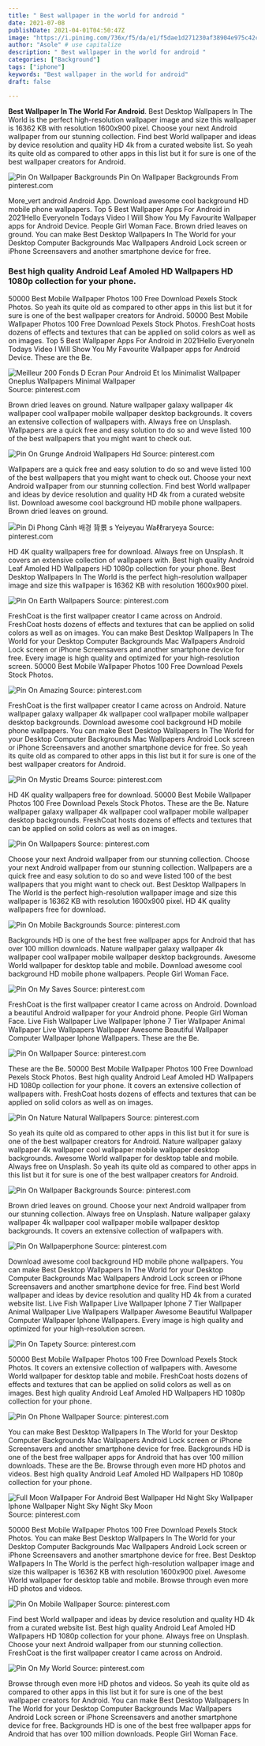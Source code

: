 ```yaml
---
title: " Best wallpaper in the world for android "
date: 2021-07-08
publishDate: 2021-04-01T04:50:47Z
image: "https://i.pinimg.com/736x/f5/da/e1/f5dae1d271230af38904e975c42cc1b8.jpg"
author: "Asole" # use capitalize
description: " Best wallpaper in the world for android "
categories: ["Background"]
tags: ["iphone"]
keywords: "Best wallpaper in the world for android"
draft: false

---
```



**Best Wallpaper In The World For Android**. Best Desktop Wallpapers In The World is the perfect high-resolution wallpaper image and size this wallpaper is 16362 KB with resolution 1600x900 pixel. Choose your next Android wallpaper from our stunning collection. Find best World wallpaper and ideas by device resolution and quality HD 4k from a curated website list. So yeah its quite old as compared to other apps in this list but it for sure is one of the best wallpaper creators for Android.

![Pin On Wallpaper Backgrounds](https://i.pinimg.com/originals/79/3c/8a/793c8a6bcf07457129706f57062ab456.jpg "Pin On Wallpaper Backgrounds")
Pin On Wallpaper Backgrounds From pinterest.com


More_vert android Android App. Download awesome cool background HD mobile phone wallpapers. Top 5 Best Wallpaper Apps For Android in 2021Hello EveryoneIn Todays Video I Will Show You My Favourite Wallpaper apps for Android Device. People Girl Woman Face. Brown dried leaves on ground. You can make Best Desktop Wallpapers In The World for your Desktop Computer Backgrounds Mac Wallpapers Android Lock screen or iPhone Screensavers and another smartphone device for free.

### Best high quality Android Leaf Amoled HD Wallpapers HD 1080p collection for your phone.

50000 Best Mobile Wallpaper Photos 100 Free Download Pexels Stock Photos. So yeah its quite old as compared to other apps in this list but it for sure is one of the best wallpaper creators for Android. 50000 Best Mobile Wallpaper Photos 100 Free Download Pexels Stock Photos. FreshCoat hosts dozens of effects and textures that can be applied on solid colors as well as on images. Top 5 Best Wallpaper Apps For Android in 2021Hello EveryoneIn Todays Video I Will Show You My Favourite Wallpaper apps for Android Device. These are the Be.


![Meilleur 200 Fonds D Ecran Pour Android Et Ios Minimalist Wallpaper Oneplus Wallpapers Minimal Wallpaper](https://i.pinimg.com/564x/ef/d8/ce/efd8cec8a75e9fc396e9ab626ae9dbca.jpg "Meilleur 200 Fonds D Ecran Pour Android Et Ios Minimalist Wallpaper Oneplus Wallpapers Minimal Wallpaper")
Source: pinterest.com

Brown dried leaves on ground. Nature wallpaper galaxy wallpaper 4k wallpaper cool wallpaper mobile wallpaper desktop backgrounds. It covers an extensive collection of wallpapers with. Always free on Unsplash. Wallpapers are a quick free and easy solution to do so and weve listed 100 of the best wallpapers that you might want to check out.

![Pin On Grunge Android Wallpapers Hd](https://i.pinimg.com/originals/25/d5/e2/25d5e2d390ee87b1fea2b2746eb41a47.jpg "Pin On Grunge Android Wallpapers Hd")
Source: pinterest.com

Wallpapers are a quick free and easy solution to do so and weve listed 100 of the best wallpapers that you might want to check out. Choose your next Android wallpaper from our stunning collection. Find best World wallpaper and ideas by device resolution and quality HD 4k from a curated website list. Download awesome cool background HD mobile phone wallpapers. Brown dried leaves on ground.

![Pin Di Phong Cảnh 배경 背景 ѕ Yeiyeyau Waℓℓraryeya](https://i.pinimg.com/originals/d3/5a/23/d35a2397ca7a473f47f434262c96f2f2.jpg "Pin Di Phong Cảnh 배경 背景 ѕ Yeiyeyau Waℓℓraryeya")
Source: pinterest.com

HD 4K quality wallpapers free for download. Always free on Unsplash. It covers an extensive collection of wallpapers with. Best high quality Android Leaf Amoled HD Wallpapers HD 1080p collection for your phone. Best Desktop Wallpapers In The World is the perfect high-resolution wallpaper image and size this wallpaper is 16362 KB with resolution 1600x900 pixel.

![Pin On Earth Wallpapers](https://i.pinimg.com/originals/5c/60/3a/5c603a93a6fef02c3e1a29b91609228d.jpg "Pin On Earth Wallpapers")
Source: pinterest.com

FreshCoat is the first wallpaper creator I came across on Android. FreshCoat hosts dozens of effects and textures that can be applied on solid colors as well as on images. You can make Best Desktop Wallpapers In The World for your Desktop Computer Backgrounds Mac Wallpapers Android Lock screen or iPhone Screensavers and another smartphone device for free. Every image is high quality and optimized for your high-resolution screen. 50000 Best Mobile Wallpaper Photos 100 Free Download Pexels Stock Photos.

![Pin On Amazing](https://i.pinimg.com/originals/64/04/ba/6404ba5180c4f0ac54c32da7e09a0d42.jpg "Pin On Amazing")
Source: pinterest.com

FreshCoat is the first wallpaper creator I came across on Android. Nature wallpaper galaxy wallpaper 4k wallpaper cool wallpaper mobile wallpaper desktop backgrounds. Download awesome cool background HD mobile phone wallpapers. You can make Best Desktop Wallpapers In The World for your Desktop Computer Backgrounds Mac Wallpapers Android Lock screen or iPhone Screensavers and another smartphone device for free. So yeah its quite old as compared to other apps in this list but it for sure is one of the best wallpaper creators for Android.

![Pin On Mystic Dreams](https://i.pinimg.com/originals/9b/89/a7/9b89a7e84057fed70e4a87c1ab2d0074.jpg "Pin On Mystic Dreams")
Source: pinterest.com

HD 4K quality wallpapers free for download. 50000 Best Mobile Wallpaper Photos 100 Free Download Pexels Stock Photos. These are the Be. Nature wallpaper galaxy wallpaper 4k wallpaper cool wallpaper mobile wallpaper desktop backgrounds. FreshCoat hosts dozens of effects and textures that can be applied on solid colors as well as on images.

![Pin On Wallpapers](https://i.pinimg.com/736x/dd/20/3e/dd203ee94176c78b0a73acab8487f928.jpg "Pin On Wallpapers")
Source: pinterest.com

Choose your next Android wallpaper from our stunning collection. Choose your next Android wallpaper from our stunning collection. Wallpapers are a quick free and easy solution to do so and weve listed 100 of the best wallpapers that you might want to check out. Best Desktop Wallpapers In The World is the perfect high-resolution wallpaper image and size this wallpaper is 16362 KB with resolution 1600x900 pixel. HD 4K quality wallpapers free for download.

![Pin On Mobile Backgrounds](https://i.pinimg.com/originals/c7/b8/db/c7b8db7b8ad09222bf67649406d12af9.jpg "Pin On Mobile Backgrounds")
Source: pinterest.com

Backgrounds HD is one of the best free wallpaper apps for Android that has over 100 million downloads. Nature wallpaper galaxy wallpaper 4k wallpaper cool wallpaper mobile wallpaper desktop backgrounds. Awesome World wallpaper for desktop table and mobile. Download awesome cool background HD mobile phone wallpapers. People Girl Woman Face.

![Pin On My Saves](https://i.pinimg.com/originals/38/8e/4c/388e4c66eacb28cc394516a354437154.png "Pin On My Saves")
Source: pinterest.com

FreshCoat is the first wallpaper creator I came across on Android. Download a beautiful Android wallpaper for your Android phone. People Girl Woman Face. Live Fish Wallpaper Live Wallpaper Iphone 7 Tier Wallpaper Animal Wallpaper Live Wallpapers Wallpaper Awesome Beautiful Wallpaper Computer Wallpaper Iphone Wallpapers. These are the Be.

![Pin On Wallpaper](https://i.pinimg.com/originals/91/b9/a3/91b9a32462f1cc8682e0b0bd03288a7b.jpg "Pin On Wallpaper")
Source: pinterest.com

These are the Be. 50000 Best Mobile Wallpaper Photos 100 Free Download Pexels Stock Photos. Best high quality Android Leaf Amoled HD Wallpapers HD 1080p collection for your phone. It covers an extensive collection of wallpapers with. FreshCoat hosts dozens of effects and textures that can be applied on solid colors as well as on images.

![Pin On Nature Natural Wallpapers](https://i.pinimg.com/originals/79/5d/29/795d29882f6fddaf135b582d4d105d48.jpg "Pin On Nature Natural Wallpapers")
Source: pinterest.com

So yeah its quite old as compared to other apps in this list but it for sure is one of the best wallpaper creators for Android. Nature wallpaper galaxy wallpaper 4k wallpaper cool wallpaper mobile wallpaper desktop backgrounds. Awesome World wallpaper for desktop table and mobile. Always free on Unsplash. So yeah its quite old as compared to other apps in this list but it for sure is one of the best wallpaper creators for Android.

![Pin On Wallpaper Backgrounds](https://i.pinimg.com/originals/79/3c/8a/793c8a6bcf07457129706f57062ab456.jpg "Pin On Wallpaper Backgrounds")
Source: pinterest.com

Brown dried leaves on ground. Choose your next Android wallpaper from our stunning collection. Always free on Unsplash. Nature wallpaper galaxy wallpaper 4k wallpaper cool wallpaper mobile wallpaper desktop backgrounds. It covers an extensive collection of wallpapers with.

![Pin On Wallpaperphone](https://i.pinimg.com/originals/2f/d8/3e/2fd83e5a7d7b76cd846365796cd979bc.png "Pin On Wallpaperphone")
Source: pinterest.com

Download awesome cool background HD mobile phone wallpapers. You can make Best Desktop Wallpapers In The World for your Desktop Computer Backgrounds Mac Wallpapers Android Lock screen or iPhone Screensavers and another smartphone device for free. Find best World wallpaper and ideas by device resolution and quality HD 4k from a curated website list. Live Fish Wallpaper Live Wallpaper Iphone 7 Tier Wallpaper Animal Wallpaper Live Wallpapers Wallpaper Awesome Beautiful Wallpaper Computer Wallpaper Iphone Wallpapers. Every image is high quality and optimized for your high-resolution screen.

![Pin On Tapety](https://i.pinimg.com/736x/54/c5/42/54c54264bfb0d2085e8ea607bccdb44a.jpg "Pin On Tapety")
Source: pinterest.com

50000 Best Mobile Wallpaper Photos 100 Free Download Pexels Stock Photos. It covers an extensive collection of wallpapers with. Awesome World wallpaper for desktop table and mobile. FreshCoat hosts dozens of effects and textures that can be applied on solid colors as well as on images. Best high quality Android Leaf Amoled HD Wallpapers HD 1080p collection for your phone.

![Pin On Phone Wallpaper](https://i.pinimg.com/originals/29/c7/dc/29c7dc7ef3b6ecf76ac497912107ae63.jpg "Pin On Phone Wallpaper")
Source: pinterest.com

You can make Best Desktop Wallpapers In The World for your Desktop Computer Backgrounds Mac Wallpapers Android Lock screen or iPhone Screensavers and another smartphone device for free. Backgrounds HD is one of the best free wallpaper apps for Android that has over 100 million downloads. These are the Be. Browse through even more HD photos and videos. Best high quality Android Leaf Amoled HD Wallpapers HD 1080p collection for your phone.

![Full Moon Wallpaper For Android Best Wallpaper Hd Night Sky Wallpaper Iphone Wallpaper Night Sky Night Sky Moon](https://i.pinimg.com/originals/cf/91/a3/cf91a339c45fb570462f3769791d70f7.jpg "Full Moon Wallpaper For Android Best Wallpaper Hd Night Sky Wallpaper Iphone Wallpaper Night Sky Night Sky Moon")
Source: pinterest.com

50000 Best Mobile Wallpaper Photos 100 Free Download Pexels Stock Photos. You can make Best Desktop Wallpapers In The World for your Desktop Computer Backgrounds Mac Wallpapers Android Lock screen or iPhone Screensavers and another smartphone device for free. Best Desktop Wallpapers In The World is the perfect high-resolution wallpaper image and size this wallpaper is 16362 KB with resolution 1600x900 pixel. Awesome World wallpaper for desktop table and mobile. Browse through even more HD photos and videos.

![Pin On Mobile Wallpaper](https://i.pinimg.com/originals/5e/f1/e6/5ef1e64f2211dfdb2490b183e34684dd.jpg "Pin On Mobile Wallpaper")
Source: pinterest.com

Find best World wallpaper and ideas by device resolution and quality HD 4k from a curated website list. Best high quality Android Leaf Amoled HD Wallpapers HD 1080p collection for your phone. Always free on Unsplash. Choose your next Android wallpaper from our stunning collection. FreshCoat is the first wallpaper creator I came across on Android.

![Pin On My World](https://i.pinimg.com/736x/f5/da/e1/f5dae1d271230af38904e975c42cc1b8.jpg "Pin On My World")
Source: pinterest.com

Browse through even more HD photos and videos. So yeah its quite old as compared to other apps in this list but it for sure is one of the best wallpaper creators for Android. You can make Best Desktop Wallpapers In The World for your Desktop Computer Backgrounds Mac Wallpapers Android Lock screen or iPhone Screensavers and another smartphone device for free. Backgrounds HD is one of the best free wallpaper apps for Android that has over 100 million downloads. People Girl Woman Face.

